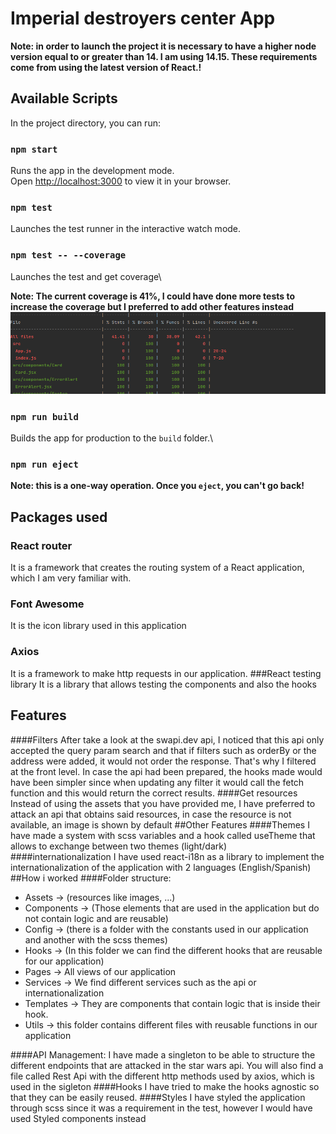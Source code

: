 # Imperial destroyers center App
**Note: in order to launch the project it is necessary to have a higher node version equal to or greater than 14. I am using 14.15.
These requirements come from using the latest version of React.!**


## Available Scripts


In the project directory, you can run:

### `npm start` 

Runs the app in the development mode.\
Open [http://localhost:3000](http://localhost:3000) to view it in your browser.

### `npm test`

Launches the test runner in the interactive watch mode.
### `npm test -- --coverage`

Launches the test and get coverage\

**Note: The current coverage is 41%, I could have done more tests to increase the coverage but I preferred to add other features instead**
![img.png](coverage.png)

### `npm run build`

Builds the app for production to the `build` folder.\

### `npm run eject`
**Note: this is a one-way operation. Once you `eject`, you can't go back!**
## Packages used

### React router
It is a framework that creates the routing system of a React application, which I am very familiar with.
### Font Awesome
It is the icon library used in this application

### Axios
It is a framework to make http requests in our application.
###React testing library
It is a library that allows testing the components and also the hooks
## Features
####Filters
After take a look at the swapi.dev api, I noticed that this api only accepted the query param search and that if filters such as orderBy or the address were added, it would not order the response. That's why I filtered at the front level. In case the api had been prepared, the hooks made would have been simpler since when updating any filter it would call the fetch function and this would return the correct results.
####Get resources
Instead of using the assets that you have provided me, I have preferred to attack an api that obtains said resources, in case the resource is not available, an image is shown by default
##Other Features
####Themes
I have made a system with scss variables and a hook called useTheme that allows to exchange between two themes (light/dark)
####internationalization
I have used react-i18n as a library to implement the internationalization of the application with 2 languages (English/Spanish)
##How i worked
####Folder structure:
- Assets -> (resources like images, ...)
- Components -> (Those elements that are used in the application but do not contain logic and are reusable)
- Config -> (there is a folder with the constants used in our application and another with the scss themes)
- Hooks -> (In this folder we can find the different hooks that are reusable for our application)
- Pages -> All views of our application
- Services -> We find different services such as the api or internationalization
- Templates -> They are components that contain logic that is inside their hook.
- Utils -> this folder contains different files with reusable functions in our application

####API Management:
I have made a singleton to be able to structure the different endpoints that are attacked in the star wars api. You will also find a file called Rest Api with the different http methods used by axios, which is used in the sigleton
####Hooks
I have tried to make the hooks agnostic so that they can be easily reused.
####Styles
I have styled the application through scss since it was a requirement in the test, however I would have used Styled components instead
